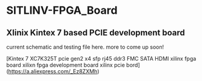 # SITLINV-FPGA_Board
Xlinix Kintex 7 based PCIE development board
---

current schematic and testing file here.
more to come up soon!

[Kintex 7 XC7K325T pcie gen2 x4 sfp rj45 ddr3 FMC SATA HDMI xilinx fpga board xilixn fpga development board xilinx pcie bord]
(https://a.aliexpress.com/_Ez8ZXMh)
